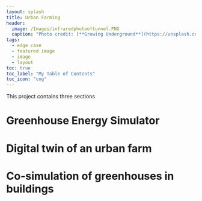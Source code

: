 ```yaml
---
layout: splash
title: Urban Farming
header:
  image: /Images/infraredphotooftunnel.PNG
  caption: "Photo credit: [**Growing Underground**](https://unsplash.com)"
tags:
  - edge case
  - featured image
  - image
  - layout
toc: true
toc_label: "My Table of Contents"
toc_icon: "cog"
---
```


This project contains three sections

# Greenhouse Energy Simulator

# Digital twin of an urban farm

# Co-simulation of greenhouses in buildings